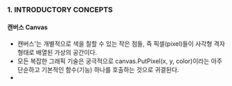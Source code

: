 ### 1. INTRODUCTORY CONCEPTS


#### 캔버스 Canvas 

- 캔버스'는 개별적으로 색을 칠할 수 있는 작은 점들, 즉 픽셀(pixel)들이 사각형 격자 형태로 배열된 가상의 공간이다.
- 모든 복잡한 그래픽 기술은 궁극적으로 canvas.PutPixel(x, y, color)이라는 아주 단순하고 기본적인 함수(기능) 하나를 호출하는 것으로 귀결된다.
- 
